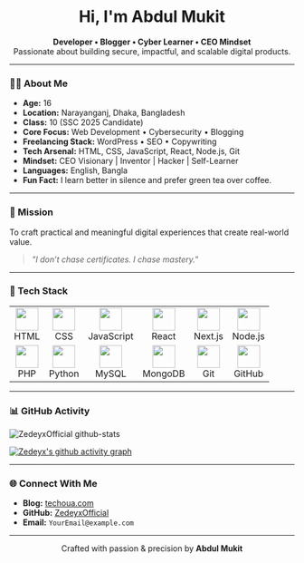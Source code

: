<h1 align="center">Hi, I'm Abdul Mukit</h1>
<p align="center">
  <strong>Developer • Blogger • Cyber Learner • CEO Mindset</strong><br>
  Passionate about building secure, impactful, and scalable digital products.
</p>

---

### 👨‍💻 About Me

- **Age:** 16  
- **Location:** Narayanganj, Dhaka, Bangladesh  
- **Class:** 10 (SSC 2025 Candidate)  
- **Core Focus:** Web Development • Cybersecurity • Blogging  
- **Freelancing Stack:** WordPress • SEO • Copywriting  
- **Tech Arsenal:** HTML, CSS, JavaScript, React, Node.js, Git  
- **Mindset:** CEO Visionary | Inventor | Hacker | Self-Learner  
- **Languages:** English, Bangla  
- **Fun Fact:** I learn better in silence and prefer green tea over coffee.

---

### 🎯 Mission

To craft practical and meaningful digital experiences that create real-world value.

> _"I don’t chase certificates. I chase mastery."_

---

### 🧠 Tech Stack

<div align="center">
  <table>
    <tr>
      <td align="center"><img src="https://cdn.jsdelivr.net/gh/devicons/devicon/icons/html5/html5-original.svg" width="40"/><br>HTML</td>
      <td align="center"><img src="https://cdn.jsdelivr.net/gh/devicons/devicon/icons/css3/css3-original.svg" width="40"/><br>CSS</td>
      <td align="center"><img src="https://cdn.jsdelivr.net/gh/devicons/devicon/icons/javascript/javascript-original.svg" width="40"/><br>JavaScript</td>
      <td align="center"><img src="https://cdn.jsdelivr.net/gh/devicons/devicon/icons/react/react-original.svg" width="40"/><br>React</td>
      <td align="center"><img src="https://cdn.jsdelivr.net/gh/devicons/devicon/icons/nextjs/nextjs-original.svg" width="40"/><br>Next.js</td>
      <td align="center"><img src="https://cdn.jsdelivr.net/gh/devicons/devicon/icons/nodejs/nodejs-original.svg" width="40"/><br>Node.js</td>
    </tr>
    <tr>
      <td align="center"><img src="https://cdn.jsdelivr.net/gh/devicons/devicon/icons/php/php-original.svg" width="40"/><br>PHP</td>
      <td align="center"><img src="https://cdn.jsdelivr.net/gh/devicons/devicon/icons/python/python-original.svg" width="40"/><br>Python</td>
      <td align="center"><img src="https://cdn.jsdelivr.net/gh/devicons/devicon/icons/mysql/mysql-original.svg" width="40"/><br>MySQL</td>
      <td align="center"><img src="https://cdn.jsdelivr.net/gh/devicons/devicon/icons/mongodb/mongodb-original.svg" width="40"/><br>MongoDB</td>
      <td align="center"><img src="https://cdn.jsdelivr.net/gh/devicons/devicon/icons/git/git-original.svg" width="40"/><br>Git</td>
      <td align="center"><img src="https://cdn.jsdelivr.net/gh/devicons/devicon/icons/github/github-original.svg" width="40"/><br>GitHub</td>
    </tr>
  </table>
</div>

---

### 📊 GitHub Activity
![ZedeyxOfficial github-stats](https://stats.dooboo.io/api/github-stats?login=ZedeyxOfficial)

[![Zedeyx's github activity graph](https://github-readme-activity-graph.vercel.app/graph?username=ZedeyxOfficial&bg_color=ffffff&color=000000&line=8a24ff&point=24292e&area=true&hide_border=true)](#)


---

### 🌐 Connect With Me

- **Blog:** [techoua.com](https://techoua.com)  
- **GitHub:** [ZedeyxOfficial](https://github.com/ZedeyxOfficial)  
- **Email:** `YourEmail@example.com`

---

<p align="center">
  Crafted with passion & precision by <strong>Abdul Mukit</strong>
</p>
